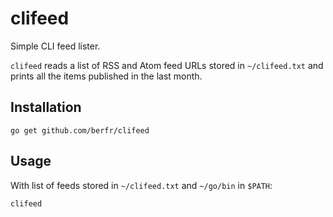 # clifeed

Simple CLI feed lister.

`clifeed` reads a list of RSS and Atom feed URLs stored in `~/clifeed.txt` and
prints all the items published in the last month.

## Installation

```shell
go get github.com/berfr/clifeed
```

## Usage

With list of feeds stored in `~/clifeed.txt` and `~/go/bin` in `$PATH`:

```shell
clifeed
```
